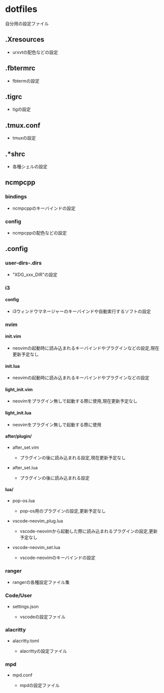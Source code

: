 # dotfiles
自分用の設定ファイル

## .Xresources

- urxvtの配色などの設定

## .fbtermrc

- fbtermの設定

## .tigrc

- tigの設定

## .tmux.conf

- tmuxの設定

## .*shrc

- 各種シェルの設定

## ncmpcpp

### bindings

- ncmpcppのキーバインドの設定

### config

- ncmpcppの配色などの設定

## .config

### user-dirs-.dirs

- "XDG_xxx_DIR"の設定

### i3

#### config

- i3ウィンドウマネージャーのキーバインドや自動実行するソフトの設定

### nvim

#### init.vim

- neovimの起動時に読み込まれるキーバインドやプラグインなどの設定,現在更新予定なし

#### init.lua

- neovimの起動時に読み込まれるキーバインドやプラグインなどの設定

#### light_init.vim

- neovimをプラグイン無しで起動する際に使用,現在更新予定なし

#### light_init.lua

- neovimをプラグイン無しで起動する際に使用

#### after/plugin/

- after_set.vim

    - プラグインの後に読み込まれる設定,現在更新予定なし

- after_set.lua

    - プラグインの後に読み込まれる設定

#### lua/

- pop-os.lua

    - pop-os用のプラグインの設定,更新予定なし

- vscode-neovim_plug.lua

    - vscode-neovimから起動した際に読み込まれるプラグインの設定,更新予定なし

- vscode-neovim_set.lua

    - vscode-neovimのキーバインドの設定

### ranger

- rangerの各種設定ファイル集

### Code/User

- settings.json

    - vscodeの設定ファイル

### alacritty

- alacritty.toml

    - alacrittyの設定ファイル

### mpd

- mpd.conf

    - mpdの設定ファイル
